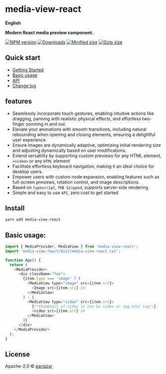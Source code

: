 # media-view-react

**English**

**Modern React media preview component.**

[![NPM version][npm-image]][npm-url]
[![Downloads][downloads-image]][downloads-url]
[![Minified size][min-size-image]][bundlephobia-url]
[![Gzip size][gzip-size-image]][bundlephobia-url]

## Quick start

- [Getting Started](https://media-view-react.vercel.app)
- [Basic usage](https://media-view-react.vercel.app/docs/getting-started)
- [API](https://media-view-react.vercel.app/docs/api)
- [Change log](https://media-view-react.vercel.app/docs/change-log)

## features

- Seamlessly incorporate touch gestures, enabling intuitive actions like dragging, panning with realistic physical effects, and effortless two-finger zooming in and out.
- Elevate your animations with smooth transitions, including natural rebounding when opening and closing elements, ensuring a delightful user experience.
- Ensure images are dynamically adaptive, optimizing initial rendering size and adjusting dynamically based on user modifications.
- Extend versatility by supporting custom previews for any HTML element, `<video>` or any `HTML` element
- Facilitate effortless keyboard navigation, making it an ideal choice for desktop users.
- Empower users with custom node expansion, enabling features such as full-screen previews, rotation control, and image descriptions.
- Based on `typescript`, `7KB Gzipped`, supports server-side rendering
- Simple and easy to use `API`, zero cost to get started

## Install

```bash
yarn add media-view-react
```

## Basic usage:

```js
import { MediaProvider, MediaView } from 'media-view-react';
import 'media-view-react/dist/media-view-react.css';

function App() {
  return (
    <MediaProvider>
      <div className="foo">
        {item.type === 'image' ? (
          <MediaView type="image" src={item.src}>
            <Image src={item.src} />
          </MediaView>
        ) : (
          <MediaView type="video" src={item.src}>
            {/*thumbnail of video it can be video or img html tag*/}
            <video src={item.src} />
          </MediaView>
        )}
      </div>
    </MediaProvider>
  );
}
```

## License

Apache-2.0 © [pariazar](https://github.com/pariazar)

[npm-image]: https://img.shields.io/npm/v/media-view-react.svg?style=flat-square
[npm-url]: https://npmjs.org/package/media-view-react
[downloads-image]: http://img.shields.io/npm/dm/media-view-react.svg?style=flat-square
[downloads-url]: https://npmjs.org/package/media-view-react
[min-size-image]: https://badgen.net/bundlephobia/min/media-view-react?label=minified
[gzip-size-image]: https://badgen.net/bundlephobia/minzip/media-view-react?label=gzip
[bundlephobia-url]: https://bundlephobia.com/result?p=media-view-react

